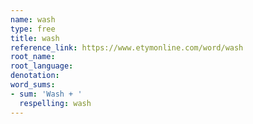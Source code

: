 ```yaml
---
name: wash
type: free
title: wash
reference_link: https://www.etymonline.com/word/wash
root_name: 
root_language: 
denotation: 
word_sums:
- sum: 'Wash + '
  respelling: wash
---
```

